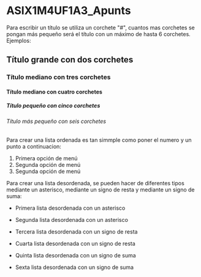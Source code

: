 # ASIX1M4UF1A3_Apunts

Para escribir un título se utiliza un corchete "#", cuantos mas corchetes se pongan más pequeño será el título con un máximo de hasta 6 corchetes. Ejemplos:

## Título grande con dos corchetes

### Título mediano con tres corchetes

#### Título mediano con cuatro corchetes

##### Título pequeño con cinco corchetes

###### Título más pequeño con seis corchetes

Para crear una lista ordenada es tan simmple como poner el numero y un punto a continuacion:

1. Primera opción de menú
2. Segunda opción de menú
3. Segunda opción de menú

Para crear una lista desordenada, se pueden hacer de diferentes tipos mediante un asterisco, mediante un signo de resta y mediante un signo de suma:

* Primera lista desordenada con un asterisco

* Segunda lista desordenada con un asterisco

- Tercera lista desordenada con un signo de resta

- Cuarta lista desordenada con un signo de resta

+ Quinta lista desordenada con un signo de suma

+  Sexta lista desordenada con un signo de suma

